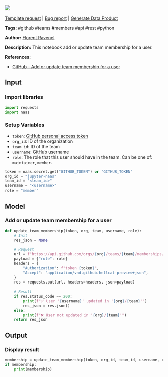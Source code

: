 <a href="https://app.naas.ai/user-redirect/naas/downloader?url=https://raw.githubusercontent.com/jupyter-naas/awesome-notebooks/master/GitHub/GitHub_Add_or_update_team_membership_for_a_user.ipynb" target="_parent"><img src="https://naasai-public.s3.eu-west-3.amazonaws.com/open_in_naas.svg"/></a><br><br><a href="https://github.com/jupyter-naas/awesome-notebooks/issues/new?assignees=&labels=&template=template-request.md&title=Tool+-+Action+of+the+notebook+">Template request</a> | <a href="https://github.com/jupyter-naas/awesome-notebooks/issues/new?assignees=&labels=bug&template=bug_report.md&title=GitHub+-+Add+or+update+team+membership+for+a+user:+Error+short+description">Bug report</a> | <a href="https://app.naas.ai/user-redirect/naas/downloader?url=https://raw.githubusercontent.com/jupyter-naas/awesome-notebooks/master/Naas/Naas_Start_data_product.ipynb" target="_parent">Generate Data Product</a>

**Tags:** #github #teams #members #api #rest #python

**Author:** [Florent Ravenel](http://linkedin.com/in/florent-ravenel)

**Description:** This notebook add or update team membership for a user.

**References:**
- [GitHub - Add or update team membership for a user](https://docs.github.com/fr/rest/teams/members?apiVersion=2022-11-28#add-or-update-team-membership-for-a-user)

## Input

### Import libraries


```python
import requests
import naas
```

### Setup Variables
- `token`: [GitHub personal access token](https://github.com/settings/tokens)
- `org_id`: ID of the organization
- `team_id`: ID of the team
- `username`: GitHub username
- `role`: The role that this user should have in the team. Can be one of: `maintainer`, `member`.


```python
token = naas.secret.get("GITHUB_TOKEN") or "GITHUB_TOKEN"
org_id = "jupyter-naas"
team_id = "<team_id>"
username = "<username>"
role = "member"
```

## Model

### Add or update team membership for a user


```python
def update_team_membership(token, org, team, username, role):
    # Init
    res_json = None
    
    # Request
    url = f"https://api.github.com/orgs/{org}/teams/{team}/memberships/{username}"
    payload = {"role": role}
    headers = {
        "Authorization": f"token {token}",
        "Accept": "application/vnd.github.hellcat-preview+json",
    }
    res = requests.put(url, headers=headers, json=payload)
    
    # Result
    if res.status_code == 200:
        print(f"✅ User '{username}' updated in '{org}/{team}'")
        res_json = res.json()
    else:
        print(f"❌ User not updated in '{org}/{team}'")
    return res_json
```

## Output

### Display result


```python
membership = update_team_membership(token, org_id, team_id, username, role)
if membership:
    print(membership)
```
